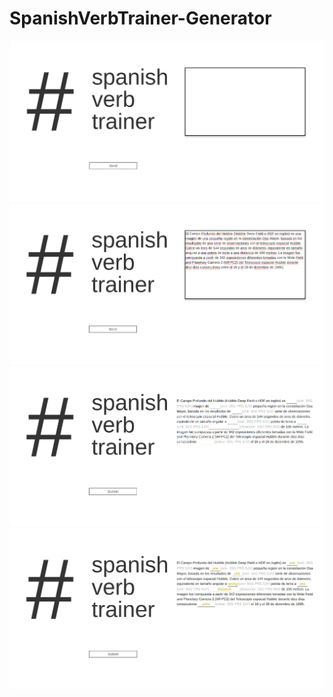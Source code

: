 # SpanishVerbTrainer-Generator
![spanish verb trainer](https://github.com/Joapfel/SpanishVerbTrainer-Generator/blob/master/spanishVerbTraiiner.png)
![text for exercise](https://github.com/Joapfel/SpanishVerbTrainer-Generator/blob/master/spanishVerbTrainerText.png)
![generated exercise](https://github.com/Joapfel/SpanishVerbTrainer-Generator/blob/master/spanishVerbTrainerExercise.png)
![filled answers](https://github.com/Joapfel/SpanishVerbTrainer-Generator/blob/master/filledExercise.png)
